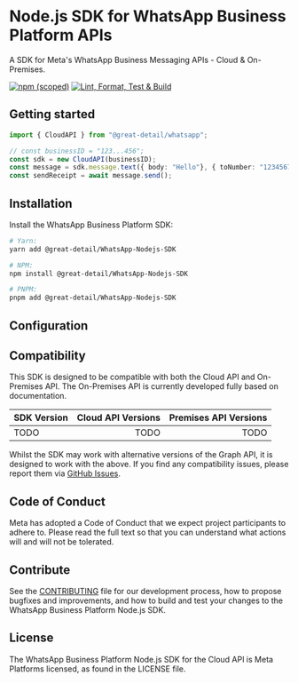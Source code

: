 <!-- Copyright (c) Meta Platforms, Inc. and affiliates.
All rights reserved.

This source code is licensed under the license found in the
LICENSE file in the root directory of this source tree.
-->

# Node.js SDK for WhatsApp Business Platform APIs

A SDK for Meta's WhatsApp Business Messaging APIs - Cloud & On-Premises.

[![npm (scoped)][]][sdk-npmjs]
[![Lint, Format, Test & Build][]][sdk-ci]

[npm (scoped)]: https://img.shields.io/npm/v/%40great-detail/whatsapp
[sdk-npmjs]: https://www.npmjs.com/package/@great-detail/whatsapp
[Lint, Format, Test & Build]: https://github.com/great-detail/WhatsApp-Nodejs-SDK/actions/workflows/nodejs.ci.yml/badge.svg
[sdk-ci]: https://github.com/great-detail/WhatsApp-Nodejs-SDK/actions/workflows/nodejs.ci.yml

## Getting started

<!-- TODO -->

```typescript
import { CloudAPI } from "@great-detail/whatsapp";

// const businessID = "123...456";
const sdk = new CloudAPI(businessID);
const message = sdk.message.text({ body: "Hello"}, { toNumber: "1234567890" });
const sendReceipt = await message.send();
```

## Installation

Install the WhatsApp Business Platform SDK:

```bash
# Yarn:
yarn add @great-detail/WhatsApp-Nodejs-SDK

# NPM:
npm install @great-detail/WhatsApp-Nodejs-SDK

# PNPM:
pnpm add @great-detail/WhatsApp-Nodejs-SDK
```

## Configuration

<!-- TODO -->

## Compatibility

This SDK is designed to be compatible with both the Cloud API and On-Premises
API. The On-Premises API is currently developed fully based on documentation.

| SDK Version | Cloud API Versions | Premises API Versions |
| :---------- | -----------------: | --------------------: |
| TODO        |               TODO |                  TODO |

Whilst the SDK may work with alternative versions of the Graph API, it is
designed to work with the above. If you find any compatibility issues, please
report them via [GitHub Issues](https://github.com/great-detail/WhatsApp-Nodejs-SDK/issues).

## Code of Conduct

Meta has adopted a Code of Conduct that we expect project participants to adhere to. Please read the full text so that you can understand what actions will and will not be tolerated.

## Contribute

See the [CONTRIBUTING](CONTRIBUTING.md) file for our development process, how to propose bugfixes and improvements, and how to build and test your changes to the WhatsApp Business Platform Node.js SDK.

## License

The WhatsApp Business Platform Node.js SDK for the Cloud API is Meta Platforms licensed, as found in the LICENSE file.
